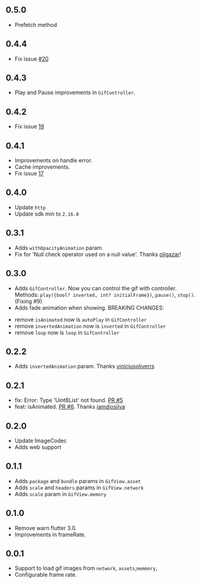 ## 0.5.0

* Prefetch method

## 0.4.4

* Fix issue [#20](https://github.com/RafaelBarbosatec/gif_view/issues/20)

## 0.4.3

* Play and Pause improvements in `GifController`.

## 0.4.2

* Fix issue [19](https://github.com/RafaelBarbosatec/gif_view/issues/19#issuecomment-1916085547)

## 0.4.1

* Improvements on handle error.
* Cache improvements.
* Fix issue [17](https://github.com/RafaelBarbosatec/gif_view/issues/17)

## 0.4.0

* Update `http`
* Update sdk min to `2.16.0`

## 0.3.1

* Adds `withOpacityAnimation` param.
* Fix for 'Null check operator used on a null value'. Thanks [oligazar](https://github.com/oligazar)!

## 0.3.0

* Adds `GifController`. Now you can control the gif with controller. Methods: `play({bool? inverted, int? initialFrame})`, `pause()`, `stop()`. (Fixing #9)
* Adds fade animation when showing.
BREAKING CHANGES:
- remove `isAnimated` now is `autoPlay` in `GifController`
- remove `invertedAnimation` now is `inverted` in `GifController`
- remove `loop` now is `loop` in `GifController`

## 0.2.2

* Adds `invertedAnimation` param. Thanks [viniciusoliverrs](https://github.com/viniciusoliverrs)

## 0.2.1

* fix: Error: Type 'Uint8List' not found. [PR #5](https://github.com/RafaelBarbosatec/gif_view/pull/5)
* feat: isAnimated. [PR #6](https://github.com/RafaelBarbosatec/gif_view/pull/6). Thanks [iamdiosilva](https://github.com/iamdiosilva)

## 0.2.0

* Update ImageCodec
* Adds web support

## 0.1.1

* Adds `package` and `bundle` params in `GifView.asset`
* Adds `scale` and `headers` params in `GifView.network`
* Adds `scale` param in `GifView.memory`


## 0.1.0

* Remove warn flutter 3.0.
* Improvements in frameRate.

## 0.0.1

* Support to load gif images from `network`, `assets`,`memmory`,
* Configurable frame rate.

